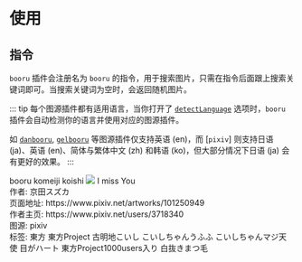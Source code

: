 # 使用

## 指令

`booru` 插件会注册名为 `booru` 的指令，用于搜索图片，只需在指令后面跟上搜索关键词即可。当搜索关键词为空时，会返回随机图片。

::: tip
每个图源插件都有适用语言，当你打开了 [`detectLanguage`](./config.md#detectlanguage) 选项时，`booru` 插件会自动检测你的语言并使用对应的图源插件。

如 [`danbooru`](./plugins/danbooru.md), [`gelbooru`](./plugins/gelbooru.md) 等图源插件仅支持英语 (en)，而 [`pixiv`] 则支持日语 (ja)、英语 (en)、简体与繁体中文 (zh) 和韩语 (ko)，但大部分情况下日语 (ja) 会有更好的效果。
:::

<chat-panel>
<chat-message nickname="Alice">booru komeiji koishi</chat-message>
<chat-message nickname="Koishi">
<picture>
  <source srcset="https://pixiv.nl/101250949.jpg" />
  <source srcset="https://pixiv.re/101250949.jpg" />
  <img src="https://pixiv.cat/101250949.jpg">
</picture>
I miss You <br>
作者: 京田スズカ <br>
页面地址: https://www.pixiv.net/artworks/101250949 <br>
作者主页: https://www.pixiv.net/users/3718340 <br>
图源: pixiv <br>
标签: 東方 東方Project 古明地こいし こいしちゃんうふふ こいしちゃんマジ天使 目がハート 東方Project1000users入り 白抜きまつ毛 <br>
</chat-message>
</chat-panel>
